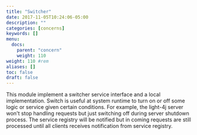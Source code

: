 ```yaml
---
title: "Switcher"
date: 2017-11-05T10:24:06-05:00
description: ""
categories: [concerns]
keywords: []
menu:
  docs:
    parent: "concern"
    weight: 110
weight: 110	#rem
aliases: []
toc: false
draft: false
---
```


This module implement a switcher service interface and a local implementation. Switch 
is useful at system runtime to turn on or off some logic or service given certain
conditions. For example, the light-4j server won't stop handling requests but just
switching off during server shutdown process. The service registry will be notified
but in coming requests are still processed until all clients receives notification from 
service registry. 


